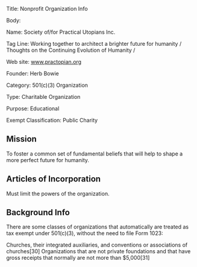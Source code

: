 Title: Nonprofit Organization Info

Body:

Name: Society of/for Practical Utopians Inc.

Tag Line: Working together to architect a brighter future for humanity / Thoughts on the Continuing Evolution of Humanity / 

Web site: www.practopian.org

Founder:  Herb Bowie

Category: 501(c)(3) Organization

Type: Charitable Organization

Purpose: Educational 

Exempt Classification: Public Charity

## Mission

To foster a common set of fundamental beliefs that will help to shape a more perfect future for humanity. 

## Articles of Incorporation

Must limit the powers of the organization. 

## Background Info

There are some classes of organizations that automatically are treated as tax exempt under 501(c)(3), without the need to file Form 1023:

Churches, their integrated auxiliaries, and conventions or associations of churches[30]
Organizations that are not private foundations and that have gross receipts that normally are not more than $5,000[31]

